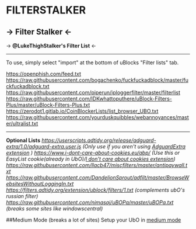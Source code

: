 # FILTERSTALKER

## ->  Filter Stalker <-
-> **@LukeThighStalker's Filter List** <-

***


To use, simply select "import" at the bottom of uBlocks "Filter lists" tab.

https://openphish.com/feed.txt
https://raw.githubusercontent.com/bogachenko/fuckfuckadblock/master/fuckfuckadblock.txt
https://raw.githubusercontent.com/piperun/iploggerfilter/master/filterlist
https://raw.githubusercontent.com/IDKwhattoputhere/uBlock-Filters-Plus/master/uBlock-Filters-Plus.txt
https://zerodot1.gitlab.io/CoinBlockerLists/list_browser_UBO.txt
https://raw.githubusercontent.com/yourduskquibbles/webannoyances/master/ultralist.txt
****
**Optional Lists**
*https://userscripts.adtidy.org/release/adguard-extra/1.0/adguard-extra.user.js (Only use if you aren't using [AdguardExtra extension](https://github.com/AdguardTeam/AdGuardExtra#websites-where-adguard-extra-can-be-useful) )
https://www.i-dont-care-about-cookies.eu/abp/ (Use this or EasyList cookie(already in UbO)/[I don't care about cookies extension](https://www.i-dont-care-about-cookies.eu/))
https://raw.githubusercontent.com/llacb47/miscfilters/master/antipaywall.txt
https://raw.githubusercontent.com/DandelionSprout/adfilt/master/BrowseWebsitesWithoutLoggingIn.txt
https://filters.adtidy.org/extension/ublock/filters/1.txt (complements ubO's russian filter)
https://raw.githubusercontent.com/nimasaj/uBOPa/master/uBOPa.txt (breaks some sites like windowscentral)*



##Medium Mode (breaks a lot of sites)
Setup your UbO in [medium mode](https://github.com/gorhill/uBlock/wiki/Blocking-mode:-medium-mode)